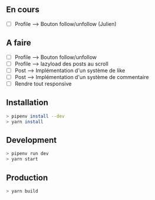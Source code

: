 ## En cours
- [ ] Profile --> Bouton follow/unfollow (Julien)

## A faire
- [ ] Profile --> Bouton follow/unfollow
- [ ] Profile --> lazyload des posts au scroll
- [ ] Post --> Implémentation d'un système de like
- [ ] Post --> Implémentation d'un système de commentaire
- [ ] Rendre tout responsive

## Installation
```sh
> pipenv install --dev
> yarn install
```

## Development
``` sh
> pipenv run dev
> yarn start
```

## Production
``` sh
> yarn build
```
